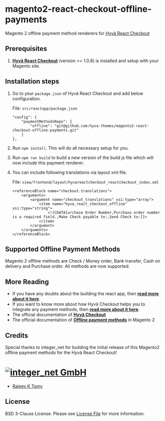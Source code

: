 # magento2-react-checkout-offline-payments

Magento 2 offline payment method renderers for [Hyvä React Checkout][hyva-react-checkout]

## Prerequisites

1.  **[Hyvä React Checkout][hyva-react-checkout]** (version >= 1.0.8) is installed and setup with your Magento site.

## Installation steps

1. Go to your `package.json` of Hyvä React Checkout and add below configuration.

    File: `src/reactapp/package.json`
    ```
    "config": {
        "paymentMethodsRepo": {
            "offline": "git@github.com:hyva-themes/magento2-react-checkout-offline-payments.git"
        }
    },
    ```

2. Run `npm install`. This will do all necessary setup for you.
3. Run `npm run build` to build a new version of the build js file which will now include this payment renderer.
4. You can include following translations via layout xml file.

    File: `view/frontend/layout/hyvareactcheckout_reactcheckout_index.xml`
    ```
    <referenceBlock name="checkout.translations">
        <arguments>
            <argument name="checkout_translations" xsi:type="array">
                <item name="hyva_react_checkout_offline" xsi:type="string">
                    <![CDATA[urchase Order Number,Purchase order number is a required field.,Make Check payable to:,Send Check to:]]>
                </item>
            </argument>
        </arguments>
    </referenceBlock>
    ```

## Supported Offline Payment Methods

Magento 2 offline methods are Check / Money order, Bank transfer, Cash on delivery and Purchase order. All methods are now supported.

## More Reading

- If you have any doubts about the building the react app, then **[read more about it here](https://hyva-themes.github.io/magento2-react-checkout/build/)**.
- If you want to know more about how Hyvä Checkout helps you to integrate any payment methods, then **[read more about it here](https://hyva-themes.github.io/magento2-react-checkout/payment-integration/)**.
- The official documentation of **[Hyvä Checkout](https://hyva-themes.github.io/magento2-react-checkout)**
- The official documentation of **[Offline payment methods](https://docs.magento.com/user-guide/payment/offline-payment-methods.html)** in Magento 2

## Credits

Special thanks to integer_net for building the initial release of this Magento2 offline payment methods for the Hyvä React Checkout!

# [![integer_net GmbH](https://www.integer-net.com/wp-content/uploads/sites/3/2017/06/logo-integernet.png)](https://www.integer-net.com/)

- [Rajeev K Tomy][link-author]

## License

BSD 3-Clause License. Please see [License File](LICENSE.txt) for more information.

[link-author]: https://github.com/rajeev-k-tomy
[hyva-react-checkout]: https://github.com/hyva-themes/magento2-react-checkout
[example-template]: https://github.com/hyva-themes/magento2-checkout-example
